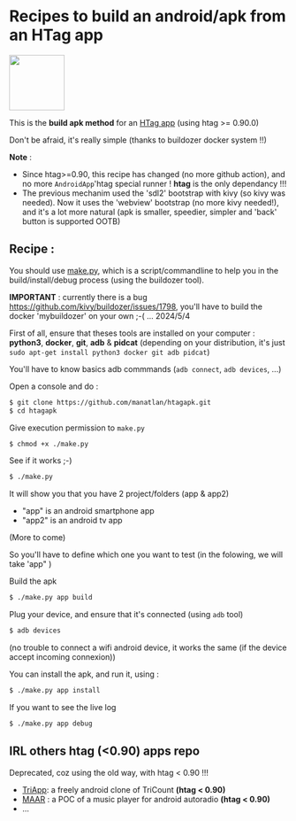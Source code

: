 # Recipes to build an android/apk from an HTag app

<img src="app/htag.png" width="100" height="100">

This is the **build apk method** for an [HTag app](https://github.com/manatlan/htag) (using htag >= 0.90.0)

Don't be afraid, it's really simple (thanks to buildozer docker system !!)

**Note** : 

 - Since htag>=0.90, this recipe has changed (no more github action), and no more `AndroidApp`'htag special runner ! **htag** is the only dependancy !!!
 - The previous mechanim used the 'sdl2' bootstrap with kivy (so kivy was needed). Now it uses the 'webview' bootstrap (no more kivy needed!), and it's a lot more natural (apk is smaller, speedier, simpler and 'back' button is supported OOTB)


## Recipe :

You should use [make.py](make.md), which is a script/commandline to help you in the build/install/debug process (using the buildozer tool).

**IMPORTANT** : currently there is a bug 
https://github.com/kivy/buildozer/issues/1798, you'll have to build the docker 'mybuildozer' on your own ;-( ... 2024/5/4

First of all, ensure that theses tools are installed on your computer :
**python3**, **docker**, **git**, **adb** & **pidcat** (depending on your distribution, it's just `sudo apt-get install python3 docker git adb pidcat`)

You'll have to know basics adb commmands (`adb connect`, `adb devices`, ...)

Open a console and do :
```bash
$ git clone https://github.com/manatlan/htagapk.git
$ cd htagapk
```

Give execution permission to `make.py`
```bash
$ chmod +x ./make.py
```

See if it works ;-)
```bash
$ ./make.py
```
It will show you that you have 2 project/folders (app & app2)

- "app" is an android smartphone app
- "app2" is an android tv app

(More to come)

So you'll have to define which one you want to test (in the folowing, we will take 'app" )

Build the apk
```bash
$ ./make.py app build
```

Plug your device, and ensure that it's connected (using `adb` tool)
```bash
$ adb devices
```
(no trouble to connect a wifi android device, it works the same (if the device accept incoming connexion))

You can install the apk, and run it, using :
```bash
$ ./make.py app install
```

If you want to see the live log
```bash
$ ./make.py app debug
```



## IRL others htag (<0.90) apps repo

Deprecated, coz using the old way, with htag < 0.90 !!!

 - [TriApp](https://github.com/manatlan/TriApp): a freely android clone of TriCount **(htag < 0.90)**
 - [MAAR](https://github.com/manatlan/maar) : a POC of a music player for android autoradio **(htag < 0.90)**
 - ...

